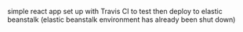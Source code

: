 simple react app set up with Travis CI to test then deploy to elastic beanstalk
(elastic beanstalk environment has already been shut down)

